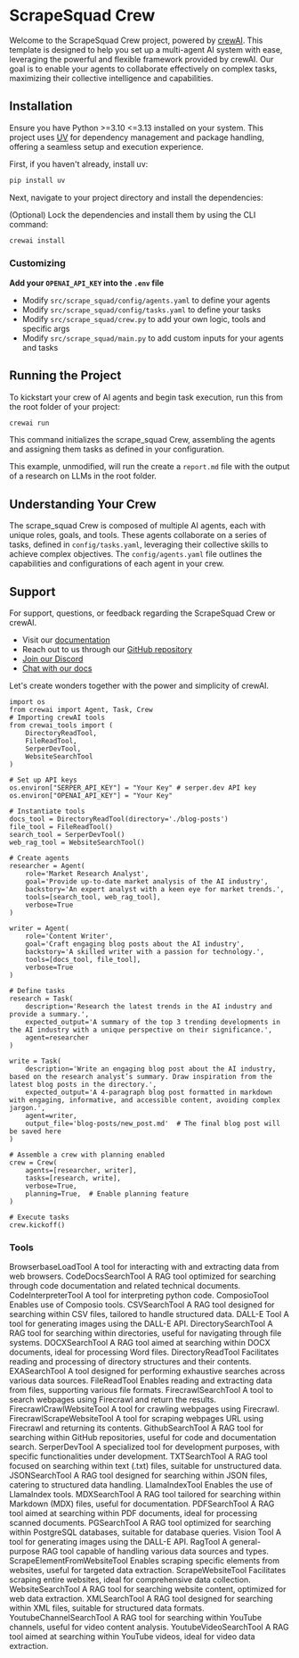 # ScrapeSquad Crew

Welcome to the ScrapeSquad Crew project, powered by [crewAI](https://crewai.com). This template is designed to help you set up a multi-agent AI system with ease, leveraging the powerful and flexible framework provided by crewAI. Our goal is to enable your agents to collaborate effectively on complex tasks, maximizing their collective intelligence and capabilities.

## Installation

Ensure you have Python >=3.10 <=3.13 installed on your system. This project uses [UV](https://docs.astral.sh/uv/) for dependency management and package handling, offering a seamless setup and execution experience.

First, if you haven't already, install uv:

```bash
pip install uv
```

Next, navigate to your project directory and install the dependencies:

(Optional) Lock the dependencies and install them by using the CLI command:

```bash
crewai install
```

### Customizing

**Add your `OPENAI_API_KEY` into the `.env` file**

- Modify `src/scrape_squad/config/agents.yaml` to define your agents
- Modify `src/scrape_squad/config/tasks.yaml` to define your tasks
- Modify `src/scrape_squad/crew.py` to add your own logic, tools and specific args
- Modify `src/scrape_squad/main.py` to add custom inputs for your agents and tasks

## Running the Project

To kickstart your crew of AI agents and begin task execution, run this from the root folder of your project:

```bash
crewai run
```

This command initializes the scrape_squad Crew, assembling the agents and assigning them tasks as defined in your configuration.

This example, unmodified, will run the create a `report.md` file with the output of a research on LLMs in the root folder.

## Understanding Your Crew

The scrape_squad Crew is composed of multiple AI agents, each with unique roles, goals, and tools. These agents collaborate on a series of tasks, defined in `config/tasks.yaml`, leveraging their collective skills to achieve complex objectives. The `config/agents.yaml` file outlines the capabilities and configurations of each agent in your crew.

## Support

For support, questions, or feedback regarding the ScrapeSquad Crew or crewAI.

- Visit our [documentation](https://docs.crewai.com)
- Reach out to us through our [GitHub repository](https://github.com/joaomdmoura/crewai)
- [Join our Discord](https://discord.com/invite/X4JWnZnxPb)
- [Chat with our docs](https://chatg.pt/DWjSBZn)

Let's create wonders together with the power and simplicity of crewAI.

```
import os
from crewai import Agent, Task, Crew
# Importing crewAI tools
from crewai_tools import (
    DirectoryReadTool,
    FileReadTool,
    SerperDevTool,
    WebsiteSearchTool
)

# Set up API keys
os.environ["SERPER_API_KEY"] = "Your Key" # serper.dev API key
os.environ["OPENAI_API_KEY"] = "Your Key"

# Instantiate tools
docs_tool = DirectoryReadTool(directory='./blog-posts')
file_tool = FileReadTool()
search_tool = SerperDevTool()
web_rag_tool = WebsiteSearchTool()

# Create agents
researcher = Agent(
    role='Market Research Analyst',
    goal='Provide up-to-date market analysis of the AI industry',
    backstory='An expert analyst with a keen eye for market trends.',
    tools=[search_tool, web_rag_tool],
    verbose=True
)

writer = Agent(
    role='Content Writer',
    goal='Craft engaging blog posts about the AI industry',
    backstory='A skilled writer with a passion for technology.',
    tools=[docs_tool, file_tool],
    verbose=True
)

# Define tasks
research = Task(
    description='Research the latest trends in the AI industry and provide a summary.',
    expected_output='A summary of the top 3 trending developments in the AI industry with a unique perspective on their significance.',
    agent=researcher
)

write = Task(
    description='Write an engaging blog post about the AI industry, based on the research analyst’s summary. Draw inspiration from the latest blog posts in the directory.',
    expected_output='A 4-paragraph blog post formatted in markdown with engaging, informative, and accessible content, avoiding complex jargon.',
    agent=writer,
    output_file='blog-posts/new_post.md'  # The final blog post will be saved here
)

# Assemble a crew with planning enabled
crew = Crew(
    agents=[researcher, writer],
    tasks=[research, write],
    verbose=True,
    planning=True,  # Enable planning feature
)

# Execute tasks
crew.kickoff()
```

### Tools

BrowserbaseLoadTool A tool for interacting with and extracting data from web browsers.
CodeDocsSearchTool A RAG tool optimized for searching through code documentation and related technical documents.
CodeInterpreterTool A tool for interpreting python code.
ComposioTool Enables use of Composio tools.
CSVSearchTool A RAG tool designed for searching within CSV files, tailored to handle structured data.
DALL-E Tool A tool for generating images using the DALL-E API.
DirectorySearchTool A RAG tool for searching within directories, useful for navigating through file systems.
DOCXSearchTool A RAG tool aimed at searching within DOCX documents, ideal for processing Word files.
DirectoryReadTool Facilitates reading and processing of directory structures and their contents.
EXASearchTool A tool designed for performing exhaustive searches across various data sources.
FileReadTool Enables reading and extracting data from files, supporting various file formats.
FirecrawlSearchTool A tool to search webpages using Firecrawl and return the results.
FirecrawlCrawlWebsiteTool A tool for crawling webpages using Firecrawl.
FirecrawlScrapeWebsiteTool A tool for scraping webpages URL using Firecrawl and returning its contents.
GithubSearchTool A RAG tool for searching within GitHub repositories, useful for code and documentation search.
SerperDevTool A specialized tool for development purposes, with specific functionalities under development.
TXTSearchTool A RAG tool focused on searching within text (.txt) files, suitable for unstructured data.
JSONSearchTool A RAG tool designed for searching within JSON files, catering to structured data handling.
LlamaIndexTool Enables the use of LlamaIndex tools.
MDXSearchTool A RAG tool tailored for searching within Markdown (MDX) files, useful for documentation.
PDFSearchTool A RAG tool aimed at searching within PDF documents, ideal for processing scanned documents.
PGSearchTool A RAG tool optimized for searching within PostgreSQL databases, suitable for database queries.
Vision Tool A tool for generating images using the DALL-E API.
RagTool A general-purpose RAG tool capable of handling various data sources and types.
ScrapeElementFromWebsiteTool Enables scraping specific elements from websites, useful for targeted data extraction.
ScrapeWebsiteTool Facilitates scraping entire websites, ideal for comprehensive data collection.
WebsiteSearchTool A RAG tool for searching website content, optimized for web data extraction.
XMLSearchTool A RAG tool designed for searching within XML files, suitable for structured data formats.
YoutubeChannelSearchTool A RAG tool for searching within YouTube channels, useful for video content analysis.
YoutubeVideoSearchTool A RAG tool aimed at searching within YouTube videos, ideal for video data extraction.
